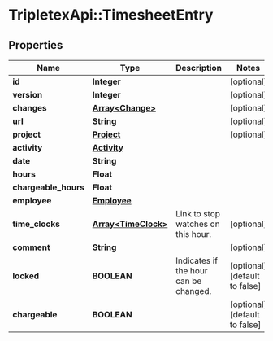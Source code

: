# TripletexApi::TimesheetEntry

## Properties
Name | Type | Description | Notes
------------ | ------------- | ------------- | -------------
**id** | **Integer** |  | [optional] 
**version** | **Integer** |  | [optional] 
**changes** | [**Array&lt;Change&gt;**](Change.md) |  | [optional] 
**url** | **String** |  | [optional] 
**project** | [**Project**](Project.md) |  | [optional] 
**activity** | [**Activity**](Activity.md) |  | 
**date** | **String** |  | 
**hours** | **Float** |  | 
**chargeable_hours** | **Float** |  | 
**employee** | [**Employee**](Employee.md) |  | 
**time_clocks** | [**Array&lt;TimeClock&gt;**](TimeClock.md) | Link to stop watches on this hour. | [optional] 
**comment** | **String** |  | [optional] 
**locked** | **BOOLEAN** | Indicates if the hour can be changed. | [optional] [default to false]
**chargeable** | **BOOLEAN** |  | [optional] [default to false]


